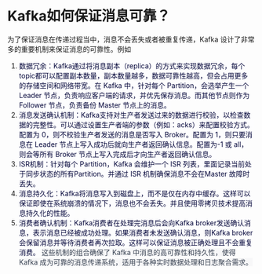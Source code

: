 # Kafka如何保证消息可靠？
为了保证消息在传递过程当中，消息不会丢失或者被重复传递，Kafka 设计了非常多的重要机制来保证消息的可靠性。例如
1. <font style="color:rgb(5, 7, 59);background-color:rgb(253, 253, 254);">数据冗余：Kafka通过将消息副本（replica）的方式来实现数据冗余，每个topic都可以配置副本数量，副本数量越多，数据可靠性越高，但会占用更多的存储空间和网络带宽。在 Kafka 中，针对每个 Partition，会选举产生一个 Leader 节点，负责响应客户端的请求，并优先保存消息。而其他节点则作为 Follower 节点，负责备份 Master 节点上的消息。</font>
2. <font style="color:rgb(5, 7, 59);background-color:rgb(253, 253, 254);">消息发送确认机制：Kafka支持对生产者发送过来的数据进行校验，以检查数据的完整性。可以通过设置生产者端的参数（例如：acks）来配置校验方式。配置为 0，则不校验生产者发送的消息是否写入 Broker。配置为 1，则只要消息在 Leader 节点上写入成功后就向生产者返回确认信息。配置为-1 或 all，则会等所有 Broker 节点上写入完成后才向生产者返回确认信息。</font>
3. <font style="color:rgb(5, 7, 59);background-color:rgb(253, 253, 254);">ISR机制：针对每个 Partition，Kafka 会维护一个 ISR 列表，里面记录当前处于同步状态的所有Partition。并通过 ISR 机制确保消息不会在Master 故障时丢失。</font>
4. <font style="color:rgb(5, 7, 59);background-color:rgb(253, 253, 254);">消息持久化：Kafka将消息写入到磁盘上，而不是仅在内存中缓存。这样可以保证即使在系统崩溃的情况下，消息也不会丢失。并且使用零拷贝技术提高消息持久化的性能。</font>
5. <font style="color:rgb(5, 7, 59);background-color:rgb(253, 253, 254);">消费者确认机制：Kafka消费者在处理完消息后会向Kafka broker发送确认消息，表示消息已经被成功处理。如果消费者未发送确认消息，则Kafka broker会保留消息并等待消费者再次拉取。这样可以保证消息被正确处理且不会重复消费。</font>
<font style="color:rgb(55, 65, 81);background-color:rgb(247, 247, 248);">这些机制的组合确保了 Kafka 中消息的高可靠性和持久性，使得 Kafka 成为可靠的消息传递系统，适用于各种实时数据处理和日志聚合需求。</font>

